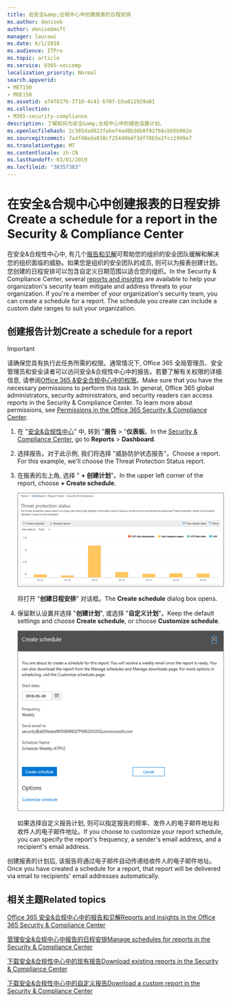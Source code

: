 ```yaml
---
title: 在安全&amp;合规中心中创建报表的日程安排
ms.author: deniseb
author: denisebmsft
manager: laurawi
ms.date: 6/1/2018
ms.audience: ITPro
ms.topic: article
ms.service: O365-seccomp
localization_priority: Normal
search.appverid:
- MET150
- MOE150
ms.assetid: a74f637b-3710-4c41-b70f-b5a812929a81
ms.collection:
- M365-security-compliance
description: 了解如何为安全&amp;合规中心中的报告设置计划。
ms.openlocfilehash: 2c385dad023febef4ad8b36b8f92f66cbb5b082e
ms.sourcegitcommit: 7adfd8eda038cf25449bdf3df78b5e2fcc1999e7
ms.translationtype: MT
ms.contentlocale: zh-CN
ms.lasthandoff: 03/01/2019
ms.locfileid: "30357383"
---
```

# <a name="create-a-schedule-for-a-report-in-the-security-amp-compliance-center"></a><span data-ttu-id="1c224-103">在安全&amp;合规中心中创建报表的日程安排</span><span class="sxs-lookup"><span data-stu-id="1c224-103">Create a schedule for a report in the Security &amp; Compliance Center</span></span>

<span data-ttu-id="1c224-p101">在安全&amp;合规性中心中, 有几个[报告和见解](reports-and-insights-in-security-and-compliance.md)可帮助您的组织的安全团队缓解和解决您的组织面临的威胁。如果您是组织的安全团队的成员, 则可以为报表创建计划。您创建的日程安排可以包含自定义日期范围以适合您的组织。</span><span class="sxs-lookup"><span data-stu-id="1c224-p101">In the Security &amp; Compliance Center, several [reports and insights](reports-and-insights-in-security-and-compliance.md) are available to help your organization's security team mitigate and address threats to your organization. If you're a member of your organization's security team, you can create a schedule for a report. The schedule you create can include a custom date ranges to suit your organization.</span></span> 
  
## <a name="create-a-schedule-for-a-report"></a><span data-ttu-id="1c224-107">创建报告计划</span><span class="sxs-lookup"><span data-stu-id="1c224-107">Create a schedule for a report</span></span>

> [!IMPORTANT]
> <span data-ttu-id="1c224-p102">请确保您具有执行此任务所需的权限。通常情况下, Office 365 全局管理员、安全管理员和安全读者可以访问安全&amp;合规性中心中的报告。若要了解有关权限的详细信息, 请参阅[Office 365 &amp;安全合规中心中的权限](permissions-in-the-security-and-compliance-center.md)。</span><span class="sxs-lookup"><span data-stu-id="1c224-p102">Make sure that you have the necessary permissions to perform this task. In general, Office 365 global administrators, security administrators, and security readers can access reports in the Security &amp; Compliance Center. To learn more about permissions, see [Permissions in the Office 365 Security &amp; Compliance Center](permissions-in-the-security-and-compliance-center.md).</span></span>
  
1. <span data-ttu-id="1c224-111">在 "[安全&amp;合规性中心](https://protection.office.com)" 中, 转到 "**报告** \> "**仪表板**。</span><span class="sxs-lookup"><span data-stu-id="1c224-111">In the [Security &amp; Compliance Center](https://protection.office.com), go to **Reports** \> **Dashboard**.</span></span>
    
2. <span data-ttu-id="1c224-p103">选择报告。对于此示例, 我们将选择 "威胁防护状态报告"。</span><span class="sxs-lookup"><span data-stu-id="1c224-p103">Choose a report. For this example, we'll choose the Threat Protection Status report.</span></span>
    
3. <span data-ttu-id="1c224-114">在报表的左上角, 选择 " **+ 创建计划**"。</span><span class="sxs-lookup"><span data-stu-id="1c224-114">In the upper left corner of the report, choose **+ Create schedule**.</span></span>
    
    ![您可以为安全&amp;合规中心中的报告创建计划](media/2311327c-14f6-4a17-b604-0c9ff2d485d1.png)
  
    <span data-ttu-id="1c224-116">将打开 "**创建日程安排**" 对话框。</span><span class="sxs-lookup"><span data-stu-id="1c224-116">The **Create schedule** dialog box opens.</span></span> 
    
4. <span data-ttu-id="1c224-117">保留默认设置并选择 "**创建计划**", 或选择 "**自定义计划**"。</span><span class="sxs-lookup"><span data-stu-id="1c224-117">Keep the default settings and choose **Create schedule**, or choose **Customize schedule**.</span></span>
    
    ![您可以使用默认设置或自定义报告日程安排](media/04fac327-8f73-4711-8319-58c11880fd96.png)
  
    <span data-ttu-id="1c224-119">如果选择自定义报告计划, 则可以指定报告的频率、发件人的电子邮件地址和收件人的电子邮件地址。</span><span class="sxs-lookup"><span data-stu-id="1c224-119">If you choose to customize your report schedule, you can specify the report's frequency, a sender's email address, and a recipient's email address.</span></span> 
    
<span data-ttu-id="1c224-120">创建报表的计划后, 该报告将通过电子邮件自动传递给收件人的电子邮件地址。</span><span class="sxs-lookup"><span data-stu-id="1c224-120">Once you have created a schedule for a report, that report will be delivered via email to recipients' email addresses automatically.</span></span> 
  
## <a name="related-topics"></a><span data-ttu-id="1c224-121">相关主题</span><span class="sxs-lookup"><span data-stu-id="1c224-121">Related topics</span></span>

[<span data-ttu-id="1c224-122">Office 365 安全&amp;合规中心中的报告和见解</span><span class="sxs-lookup"><span data-stu-id="1c224-122">Reports and insights in the Office 365 Security &amp; Compliance Center</span></span>](reports-and-insights-in-security-and-compliance.md)
  
[<span data-ttu-id="1c224-123">管理安全&amp;合规中心中报告的日程安排</span><span class="sxs-lookup"><span data-stu-id="1c224-123">Manage schedules for reports in the Security &amp; Compliance Center</span></span>](manage-schedules-for-multiple-reports.md)
  
[<span data-ttu-id="1c224-124">下载安全&amp;合规性中心中的现有报告</span><span class="sxs-lookup"><span data-stu-id="1c224-124">Download existing reports in the Security &amp; Compliance Center</span></span>](download-existing-reports.md)
  
[<span data-ttu-id="1c224-125">下载安全&amp;合规性中心中的自定义报告</span><span class="sxs-lookup"><span data-stu-id="1c224-125">Download a custom report in the Security &amp; Compliance Center</span></span>](set-up-and-download-a-custom-report.md)
  

